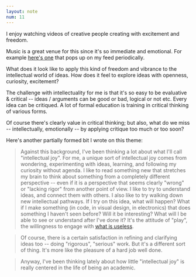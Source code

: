 ```yaml
---
layout: note
num: 11
---
```


I enjoy watching videos of creative people creating with excitement and freedom.

Music is a great venue for this since it's so immediate and emotional. For example [here's one](https://www.youtube.com/watch?v=oAXxv-SYI2I&ab_channel=OV-Beats) that pops up on my feed periodically.

What does it look like to apply this kind of freedom and vibrance to the intellectual world of ideas. How does it feel to explore ideas with openness, curiosity, excitement? 

The challenge with intellectuality for me is that it's so easy to be evaluative & critical -- ideas / arguments can be good or bad, logical or not etc. Every idea can be critiqued. A lot of formal education is training in critical thinking of various forms. 

Of course there's clearly value in critical thinking; but also, what do we miss -- intellectually, emotionally -- by applying critique too much or too soon? 

Here's another partially formed bit I wrote on this theme: 

> Against this background, I've been thinking a lot about what I'll call "intellectual joy". For me, a unique sort of intellectual joy comes from wondering, experimenting with ideas, learning, and following my curiosity without agenda. I like to read something new that stretches my brain to think about something from a completely different perspective -- even if it is a perspective that seems clearly "wrong" or "lacking rigor" from another point of view. I like to try to understand ideas, and connect them with others. I also like to try walking down new intellectual pathways. If I try on this idea, what will happen? What if I make something (in code, in visual design, in electronics) that does something I haven't seen before? Will it be interesting? What will I be able to see or understand after I've done it? It's the attitude of "play", the willingness to engage with [what is useless](https://www.avabear.xyz/p/in-praise-of-uselessness).

> Of course, there is a certain satisfaction in refining and clarifying ideas too -- doing "rigorous", "serious" work. But it's a different sort of thing. It's more like the pleasure of a hard job well done.

> Anyway, I've been thinking lately about how little "intellectual joy" is really centered in the life of being an academic.
